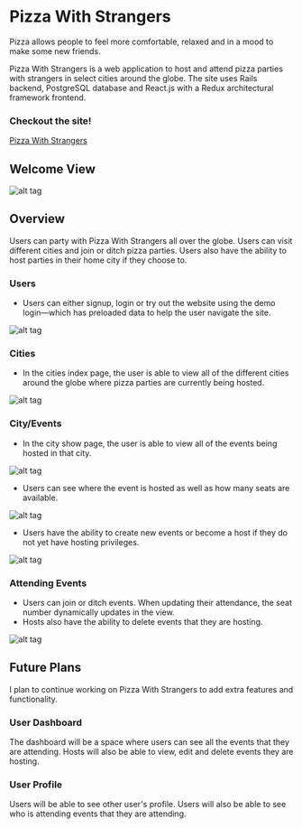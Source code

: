 # Pizza With Strangers

Pizza allows people to feel more comfortable, relaxed and in a mood to make some new friends.

Pizza With Strangers is a web application to host and attend pizza parties with strangers in select cities around the globe. The site uses Rails backend, PostgreSQL database and React.js with a Redux architectural framework frontend.

### Checkout the site!

[Pizza With Strangers](https://pizzawithstrangers.herokuapp.com)

## Welcome View
![alt tag](http://res.cloudinary.com/dcbqili0f/image/upload/v1473447377/splash_page_co57lj.png)

## Overview

Users can party with Pizza With Strangers all over the globe. Users can visit different cities and join or ditch pizza parties. Users also have the ability to host parties in their home city if they choose to.

### Users
- Users can either signup, login or try out the website using the demo login—which has preloaded data to help the user navigate the site.

![alt tag](http://res.cloudinary.com/dcbqili0f/image/upload/v1473447785/signup_page_a3hsgl.png)

### Cities
- In the cities index page, the user is able to view all of the different cities around the globe where pizza parties are currently being hosted.

![alt tag](http://res.cloudinary.com/dcbqili0f/image/upload/v1473447899/cities_page_tmsy1u.png)

### City/Events
- In the city show page, the user is able to view all of the events being hosted in that city.

![alt tag](http://res.cloudinary.com/dcbqili0f/image/upload/v1473448585/city_show_page_tisrvp.png)

- Users can see where the event is hosted as well as how many seats are available.

![alt tag](http://res.cloudinary.com/dcbqili0f/image/upload/v1473449371/events_show_uecycx.png)

- Users have the ability to create new events or become a host if they do not yet have hosting privileges.

![alt tag](http://res.cloudinary.com/dcbqili0f/image/upload/v1473448627/host_option_er4ylr.png)

### Attending Events

- Users can join or ditch events. When updating their attendance, the seat number dynamically updates in the view.
- Hosts also have the ability to delete events that they are hosting.

![alt tag](http://res.cloudinary.com/dcbqili0f/image/upload/v1473449423/user_event_options_zljhyk.png)

## Future Plans

I plan to continue working on Pizza With Strangers to add extra features and functionality.

### User Dashboard

The dashboard will be a space where users can see all the events that they are attending. Hosts will also be able to view, edit and delete events they are hosting.

### User Profile

Users will be able to see other user's profile. Users will also be able to see who is attending events that they are attending.
